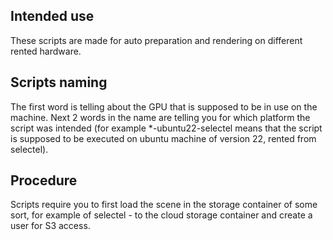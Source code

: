 Intended use
--
These scripts are made for auto preparation and rendering on different rented hardware.

Scripts naming
--
The first word is telling about the GPU that is supposed to be in use on the machine.
Next 2 words in the name are telling you for which platform the script was intended (for example *-ubuntu22-selectel means that the script is supposed to be executed on ubuntu machine of version 22, rented from selectel).

Procedure
--
Scripts require you to first load the scene in the storage container of some sort, for example of selectel - to the cloud storage container and create a user for S3 access.
